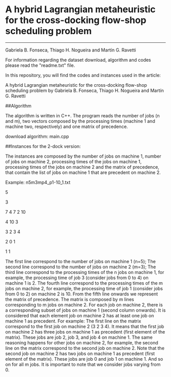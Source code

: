# A hybrid Lagrangian metaheuristic for the cross-docking flow-shop scheduling problem
_________________________________________________________________________________________________________________________________
Gabriela B. Fonseca, Thiago H. Nogueira and Martín G. Ravetti

For information regarding the dataset download, algorithm and codes please read the "readme.txt" file.

In this repository, you will find the codes and instances used in the article:

A hybrid Lagrangian metaheuristic for the cross-docking flow-shop scheduling problem by Gabriela B. Fonseca, Thiago H. Nogueira and Martín G. Ravetti

##Algorithm

The algorithm is written in C++. The program reads the number of jobs (n and m), two vectors composed by the processing times (machine 1 and
machine two, respectively) and one matrix of precedence.

download algorithm: main.cpp

##Instances for the 2-dock version:

The instances are composed by the number of jobs on machine 1, number of jobs on machine 2, processing times of the jobs on machine  1, 
processing times of the jobs on machine 2 and the matrix of precedence, that contain the list of jobs on machine 1 that are precedent on machine 2.

Example: n5m3mp4_p1-10_1.txt

5

3

7 4 7 2 10 

4 10 3 

3 2 3 4 

2 0 1 

1 1 



The first line correspond to the number of jobs on machine 1 (n=5);
The second line correspond to the number of jobs on machine 2 (m=3);
The third line correspond to the processing times of the n jobs on machine  1, for example, the processing time of job 3 (consider jobs from 0 to 4) on machine 1 is 2.
The fourth line correspond to the processing times of the m jobs on machine  2, for example, the processing time of job 1 (consider jobs from 0 to 2) on machine 2 is 10.
From the fifth line onwards we represent the matrix of precedence. The matrix is composed by m lines corresponding to m jobs on machine 2. 
For each job on machine 2, there is a corresponding subset of jobs on machine 1 (second column onwards). It is considered that each element job on machine 2 has at least one job on 
machine 1 as precedent. 
For example: The first line on the matrix correspond to the first job on machine 2 (3 2 3 4). It means that the first job on machine 2 has three jobs on machine 1 
as precedent (first element of the matrix). These jobs are job 2, job 3, and job 4 on machine 1. The same reasoning happens for other jobs on machine 2, for example, 
the second line on the matrix correspond to the second job on machine 2. Note that the second job on machine 2 has two jobs on machine 1 
as precedent (first element of the matrix). These jobs are job 0 and job 1 on machine 1. And so on for all m jobs.
It is important to note that we consider jobs varying from 0.
